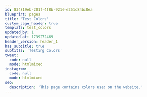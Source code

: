 ```yaml
---
id: 834819eb-201f-4f8b-9214-e251c84bc8ea
blueprint: pages
title: 'Test Colors'
custom_page_header: true
template: test_colors
updated_by: 1
updated_at: 1739272469
header_version: header_1
has_subtitle: true
subtitle: 'Testing Colors'
tweet:
  code: null
  mode: htmlmixed
instagram:
  code: null
  mode: htmlmixed
seo:
  description: 'This page contains colors used on the website.'
---
```


